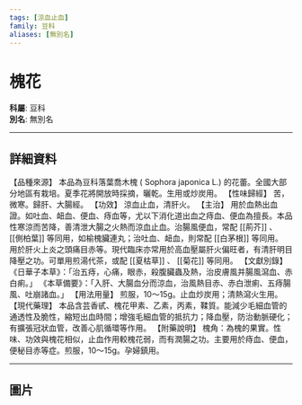 ```yaml
---
tags: [涼血止血]
family: 豆科
aliases: [無別名]
---
```


# 槐花

**科屬**: 豆科  
**別名**: 無別名  

---

## 詳細資料
【品種來源】
本品為豆科落葉喬木槐 (
Sophora japonica
L.) 的花蕾。全國大部分地區有栽培。夏季花將開放時採摘，曬乾。生用或炒炭用。
【性味歸經】
苦，微寒。歸肝、大腸經。
【功效】
涼血止血，清肝火。
【主治】
用於血熱出血證。如吐血、衄血、便血、痔血等，尤以下消化道出血之痔血、便血為擅長。本品性寒涼而苦降，善清泄大腸之火熱而涼血止血。治腸風便血，常配 [[荊芥]] 、 [[側柏葉]] 等同用，如榆槐臟連丸；治吐血、衄血，則常配 [[白茅根]] 等同用。
用於肝火上炎之頭痛目赤等。現代臨床亦常用於高血壓屬肝火偏旺者，有清肝明目降壓之功。可單用煎湯代茶，或配 [[夏枯草]] 、 [[菊花]] 等同用。
【文獻別錄】
《日華子本草》：「治五痔，心痛，眼赤，殺腹臟蟲及熱，治皮膚風并腸風瀉血、赤白痢。」
《本草備要》：「入肝、大腸血分而涼血，治風熱目赤、赤白泄痢、五痔腸風、吐崩諸血。」
【用法用量】
煎服，10～15g。止血炒炭用；清熱瀉火生用。
【現代藥理】
本品含芸香甙、槐花甲素、乙素，丙素，鞣質。能減少毛細血管的通透性及脆性，縮短出血時間；增強毛細血管的抵抗力；降血壓，防治動脈硬化；有擴張冠狀血管，改善心肌循環等作用。
【附藥說明】
槐角：為槐的果實。性味、功效與槐花相似，止血作用較槐花弱，而有潤腸之功。主要用於痔血、便血，便秘目赤等症。煎服，10～15g。孕婦鎮用。

---

## 圖片
